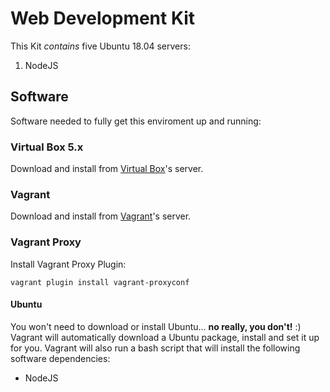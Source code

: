# Web Development Kit

This Kit _contains_ five Ubuntu 18.04 servers:

1. NodeJS

## Software

Software needed to fully get this enviroment up and running:

### Virtual Box 5.x

Download and install from [Virtual Box](https://www.virtualbox.org/)'s server.

### Vagrant

Download and install from [Vagrant](https://www.vagrantup.com/)'s server.

### Vagrant Proxy

Install Vagrant Proxy Plugin:

`vagrant plugin install vagrant-proxyconf`

#### Ubuntu

You won't need to download or install Ubuntu... **no really, you don't!** :)
Vagrant will automatically download a Ubuntu package, install and set it up for you.
Vagrant will also run a bash script that will install the following software dependencies:

- NodeJS
